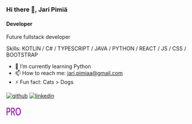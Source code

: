 ### Hi there 👋, Jari Pimiä
#### Developer
Future fullstack developer

Skills: KOTLIN / C# / TYPESCRIPT / JAVA / PYTHON / REACT / JS / CSS / BOOTSTRAP

- 🌱 I’m currently learning Python 
- 📫 How to reach me: jari.pimiaa@gmail.com 
- ⚡ Fun fact: Cats > Dogs 


[<img src='https://cdn.jsdelivr.net/npm/simple-icons@3.0.1/icons/github.svg' alt='github' height='40'>](https://github.com/JPimia)  [<img src='https://cdn.jsdelivr.net/npm/simple-icons@3.0.1/icons/linkedin.svg' alt='linkedin' height='40'>](https://www.linkedin.com/in/jari-pimia/)  

<a href='https://github.com/pricing'><img src='https://raw.githubusercontent.com/acervenky/animated-github-badges/master/assets/pro.gif' width='40' height='40'></a> 

